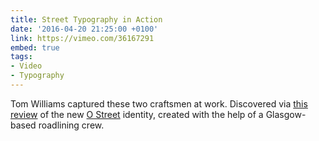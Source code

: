 ```yaml
---
title: Street Typography in Action
date: '2016-04-20 21:25:00 +0100'
link: https://vimeo.com/36167291
embed: true
tags:
- Video
- Typography
---
```

Tom Williams captured these two craftsmen at work. Discovered via [this review][1] of the new [O Street][2] identity, created with the help of a Glasgow-based roadlining crew.

[1]: http://www.underconsideration.com/brandnew/archives/new_logo_and_identity_by_and_for_o_street.php
[2]: http://www.ostreet.co.uk
